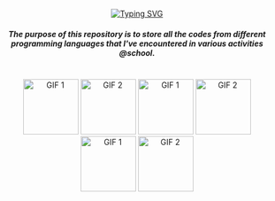 <div align="center">
  
[![Typing SVG](https://readme-typing-svg.demolab.com?font=Century+Gothic&duration=4000&pause=1000&color=1AF4F7&center=true&vCenter=true&width=435&separator=%3C&lines=welcome+to+the+%22deck-of-codes%22+%3A%3E%3Cresources+for+future+purposes+;%3E)](https://git.io/typing-svg)

</div>

<h5 align="center">
<b>The purpose of this repository is to store all the codes from</b> <i>different programming languages</i> <b>that I've encountered in various activities @school.</b>
</h5>

<h1>
  
</h1>

<div align="center">
  <img src="https://github.com/user-attachments/assets/af77175f-40c5-4b97-a9c9-42ce17f137b5" alt="GIF 1" width="100" height="100">
  <img src="https://github.com/user-attachments/assets/a6d6ff83-989b-4c30-9393-bc535c2d4ebb" alt="GIF 2" width="100" height="100">
  <img src="https://github.com/user-attachments/assets/af77175f-40c5-4b97-a9c9-42ce17f137b5" alt="GIF 1" width="100" height="100">
  <img src="https://github.com/user-attachments/assets/a6d6ff83-989b-4c30-9393-bc535c2d4ebb" alt="GIF 2" width="100" height="100">
  <img src="https://github.com/user-attachments/assets/af77175f-40c5-4b97-a9c9-42ce17f137b5" alt="GIF 1" width="100" height="100">
  <img src="https://github.com/user-attachments/assets/a6d6ff83-989b-4c30-9393-bc535c2d4ebb" alt="GIF 2" width="100" height="100">
</div>

